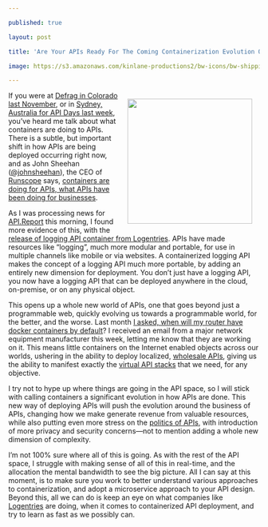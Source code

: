 ---
published: true
layout: post
title: 'Are Your APIs Ready For The Coming Containerization Evolution Of The API Space?'
image: https://s3.amazonaws.com/kinlane-productions2/bw-icons/bw-shipping-container.png
---

<p><a href="http://containers.apievangelist.com/"><img style="padding: 15px;" src="https://s3.amazonaws.com/kinlane-productions2/bw-icons/bw-shipping-container.png" alt="" width="250" align="right" /></a>
<p>If you were at <a href="http://www.defragcon.com/">Defrag in Colorado last November</a>, or in <a href="http://syd.apidays.io/">Sydney, Australia for API Days last week</a>, you&rsquo;ve heard me talk about what containers are doing to APIs. There is a subtle, but important shift in how APIs are being deployed occurring right now, and as John Sheehan (<a href="https://twitter.com/johnsheehan">@johnsheehan</a>), the CEO of <a href="https://www.runscope.com/">Runscope</a>&nbsp;says, <a href="http://apievangelist.com/2014/04/07/containers-will-do-for-apis-what-apis-do-for-companies/">containers are doing for APIs, what APIs have been doing for businesses</a>.
<p>As I was processing news for <a href="http://api.report">API.Report</a> this morning, I found more evidence of this, with the <a href="http://api.report/2015/02/14/logentries-releases-logging-container-for-docker-15-stats-api/">release of logging API container from Logentries</a>. APIs have made resources like &ldquo;logging&rdquo;, much more modular and portable, for use in multiple channels like mobile or via websites. A containerized logging API makes the concept of a logging API much more portable, by adding an entirely new dimension for deployment. You don&rsquo;t just have a logging API, you now have a logging API that can be deployed anywhere in the cloud, on-premise, or on any physical object.
<p>This opens up a whole new world of APIs, one that goes beyond just a programmable web, quickly evolving us towards a programmable world, for the better, and the worse. Last month <a href="http://kinlane.com/2015/01/21/when-will-my-router-have-docker-containers-by-default/">I asked, when will my router have docker containers by default</a>? I received an email from a major network equipment manufacturer this week, letting me know that they are working on it. This means little containers on the Internet enabled objects across our worlds, ushering in the ability to deploy localized, <a href="http://apievangelist.com/2014/01/30/what-will-it-take-to-sell-my-api-as-a-wholesale-resource/">wholesale APIs</a>, giving us the ability to manifest exactly the <a href="http://apievangelist.com/2013/01/28/virtualized-api-stacks/">virtual API stacks</a> that we need, for any objective.
<p>I try not to hype up where things are going in the API space, so I will stick with calling containers a significant evolution in how APIs are done. This new way of deploying APIs will push the evolution around the business of APIs, changing how we make generate revenue from valuable resources, while also putting even more stress on the <a href="http://apievangelist.com/2014/03/17/politics-of-apis/">politics of APIs</a>, with introduction of more privacy and security concerns&mdash;not to mention adding a whole new dimension of complexity.
<p>I&rsquo;m not 100% sure where all of this is going. As with the rest of the API space, I struggle with making sense of all of this in real-time, and the allocation the mental bandwidth to see the big picture. All I can say at this moment, is to make sure you work to better understand various approaches to containerization, and adopt a microservice approach to your API design. Beyond this, all we can do is keep an eye on what companies like <a href="https://logentries.com/">Logentries</a>&nbsp;are doing, when it comes to containerized API deployment, and try to learn as fast as we possibly can.

